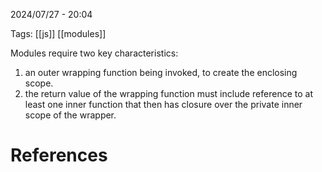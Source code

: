 2024/07/27  -  20:04

Tags: [[js]] [[modules]] 

Modules require two key characteristics:
1. an outer wrapping function being invoked, to create the enclosing scope.
2. the return value of the wrapping function must include reference to at least one inner function that then has closure over the private inner scope of the wrapper.
# References
